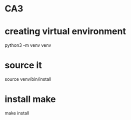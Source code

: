 # CA3

# creating virtual environment

python3 -m venv venv

# source it

source venv/bin/install

# install make

make install
